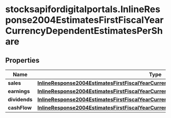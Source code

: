 # stocksapifordigitalportals.InlineResponse2004EstimatesFirstFiscalYearCurrencyDependentEstimatesPerShare

## Properties

Name | Type | Description | Notes
------------ | ------------- | ------------- | -------------
**sales** | [**InlineResponse2004EstimatesFirstFiscalYearCurrencyDependentEstimatesPerShareSales**](InlineResponse2004EstimatesFirstFiscalYearCurrencyDependentEstimatesPerShareSales.md) |  | [optional] 
**earnings** | [**InlineResponse2004EstimatesFirstFiscalYearCurrencyDependentEstimatesPerShareEarnings**](InlineResponse2004EstimatesFirstFiscalYearCurrencyDependentEstimatesPerShareEarnings.md) |  | [optional] 
**dividends** | [**InlineResponse2004EstimatesFirstFiscalYearCurrencyDependentEstimatesPerShareDividends**](InlineResponse2004EstimatesFirstFiscalYearCurrencyDependentEstimatesPerShareDividends.md) |  | [optional] 
**cashFlow** | [**InlineResponse2004EstimatesFirstFiscalYearCurrencyDependentEstimatesPerShareCashFlow**](InlineResponse2004EstimatesFirstFiscalYearCurrencyDependentEstimatesPerShareCashFlow.md) |  | [optional] 


